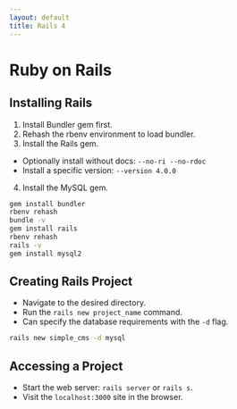 ```yaml
---
layout: default
title: Rails 4
---
```


# Ruby on Rails

## Installing Rails
1. Install Bundler gem first.
2. Rehash the rbenv environment to load bundler.
3. Install the Rails gem.
  - Optionally install without docs: `--no-ri --no-rdoc`
  - Install a specific version: `--version 4.0.0`
4. Install the MySQL gem.

```bash
gem install bundler
rbenv rehash
bundle -v
gem install rails
rbenv rehash
rails -v
gem install mysql2
```


## Creating Rails Project
- Navigate to the desired directory.
- Run the `rails new project_name` command.
- Can specify the database requirements with the `-d` flag.

```bash
rails new simple_cms -d mysql
```


## Accessing a Project
- Start the web server: `rails server` or `rails s`.
- Visit the `localhost:3000` site in the browser.